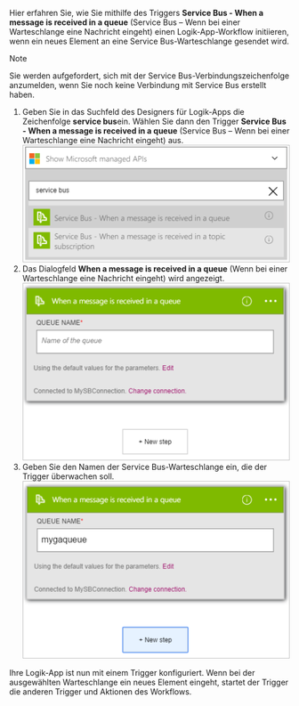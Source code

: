 Hier erfahren Sie, wie Sie mithilfe des Triggers **Service Bus - When a message is received in a queue** (Service Bus – Wenn bei einer Warteschlange eine Nachricht eingeht) einen Logik-App-Workflow initiieren, wenn ein neues Element an eine Service Bus-Warteschlange gesendet wird.  

> [!NOTE]
> Sie werden aufgefordert, sich mit der Service Bus-Verbindungszeichenfolge anzumelden, wenn Sie noch keine Verbindung mit Service Bus erstellt haben.  
> 
> 

1. Geben Sie in das Suchfeld des Designers für Logik-Apps die Zeichenfolge **service bus**ein. Wählen Sie dann den Trigger **Service Bus - When a message is received in a queue** (Service Bus – Wenn bei einer Warteschlange eine Nachricht eingeht) aus.  
   ![Service Bus-Trigger – Abbildung 1](./media/connectors-create-api-servicebus/trigger-1.png)   
2. Das Dialogfeld **When a message is received in a queue** (Wenn bei einer Warteschlange eine Nachricht eingeht) wird angezeigt.  
   ![Service Bus-Trigger – Abbildung 2](./media/connectors-create-api-servicebus/trigger-2.png)   
3. Geben Sie den Namen der Service Bus-Warteschlange ein, die der Trigger überwachen soll.   
   ![Service Bus-Trigger – Abbildung 3](./media/connectors-create-api-servicebus/trigger-3.png)   

Ihre Logik-App ist nun mit einem Trigger konfiguriert. Wenn bei der ausgewählten Warteschlange ein neues Element eingeht, startet der Trigger die anderen Trigger und Aktionen des Workflows.    



<!--HONumber=Nov16_HO3-->


